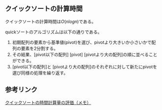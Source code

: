 ## クイックソートの計算時間

クイックソートの計算時間は$`O(nlogn)`$である。

quickソートのアルゴリズムは以下の通りである。

1. 初期配列の要素から基準値(pivot)を選び、pivotより大きいか小さいかで配列の要素を2分割する。
2. その結果、[pivot以下の配列] [pivot] [pivotより大の配列]の順に並べることができる。
3. [pivot以下の配列]と [pivotより大の配列]のそれぞれに対して新たにpivotを選び同様の処理を繰り返す。

## 参考リンク

[クイックソートの時間計算量の評価（メモ）](https://qiita.com/warper/items/ae769e105862bfa25310)
